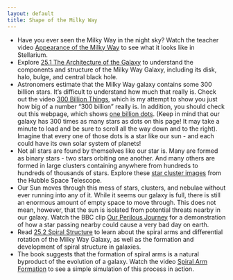 ```yaml
---
layout: default
title: Shape of the Milky Way
---
```


- Have you ever seen the Milky Way in the night sky? Watch the teacher video [Appearance of the Milky Way](https://www.youtube.com/watch?v=9WOw31XqNNo) to see what it looks like in Stellarium. 
- Explore [25.1 The Architecture of the Galaxy](https://openstax.org/books/astronomy-2e/pages/25-1-the-architecture-of-the-galaxy) to understand the components and structure of the Milky Way Galaxy, including its disk, halo, bulge, and central black hole.
- Astronomers estimate that the Milky Way galaxy contains some 300 billion stars. It’s difficult to understand how much that really is. Check out the video [300 Billion Things](https://youtu.be/XiSq46H-xcM), which is my attempt to show you just how big of a number “300 billion” really is. In addition, you should check out this webpage, which shows [one billion dots](https://storage.googleapis.com/avh-lessons/billion.html). (Keep in mind that our galaxy has 300 times as many stars as dots on this page! It may take a minute to load and be sure to scroll all the way down and to the right). Imagine that every one of those dots is a star like our sun - and each could have its own solar system of planets!
- Not all stars are found by themselves like our star is. Many are formed as binary stars - two stars orbiting one another. And many others are formed in large clusters containing anywhere from hundreds to hundreds of thousands of stars. Explore these [star cluster images](https://www.google.com/search?q=HST+star+clusters&tbm=isch) from the Hubble Space Telescope.
- Our Sun moves through this mess of stars, clusters, and nebulae without ever running into any of it. While it seems our galaxy is full, there is still an enormous amount of empty space to move through. This does not mean, however, that the sun is isolated from potential threats nearby in our galaxy. Watch the BBC clip [Our Perilous Journey](https://www.youtube.com/watch?v=RLii8raPINQ) for a demonstration of how a star passing nearby could cause a very bad day on earth. 
- Read [25.2 Spiral Structure](https://openstax.org/books/astronomy-2e/pages/25-2-spiral-structure) to learn about the spiral arms and differential rotation of the Milky Way Galaxy, as well as the formation and development of spiral structure in galaxies.
- The book suggests that the formation of spiral arms is a natural byproduct of the evolution of a galaxy. Watch the video [Spiral Arm Formation](https://youtu.be/bNGJ84tE7Cw) to see a simple simulation of this process in action. 
